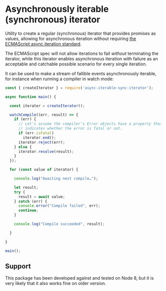 # Asynchronously iterable (synchronous) iterator

Utility to create a regular (synchronous) iterator that provides promises as values, allowing for asynchronous iteration without requiring [the ECMAScript async iteration standard](https://github.com/tc39/proposal-async-iteration).

The ECMAScript spec will not allow iterations to fail _without_ terminating the iterator, while this iterator enables asynchronous iteration with failure as an acceptable and catchable possible scenario for every single iteration.

It can be used to make a stream of fallible events asynchronously iterable, for instance when running a compiler in watch mode:

```js
const { createIterator } = require('async-iterable-sync-iterator');

async function main() {

  const iterator = createIterator();

  watchCompile((err, result) => {
    if (err) {
      // Let's assume the compiler's Error objects have a property that
      // indicates whether the error is fatal or not.
      if (err.isFatal)
        iterator.end();
      iterator.reject(err);
    } else {
      iterator.resolve(result);
    }
  });

  for (const value of iterator) {

    console.log("Awaiting next compile…");

    let result;
    try {
      result = await value;
    } catch (err) {
      console.error("Compile failed", err);
      continue;
    }

    console.log("Compile succeeded", result);

  }

}

main();
```

## Support

This package has been developed against and tested on Node 8, but it is very
likely that it also works fine on older version.
